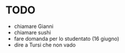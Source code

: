 # TODO

* chiamare Gianni
* chiamare sushi
* fare domanda per lo studentato (16 giugno)
* dire a Tursi che non vado
